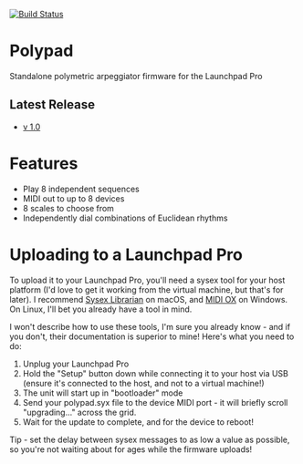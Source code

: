 [![Build Status](https://travis-ci.org/dvhdr/launchpad-pro.svg?branch=master)](https://travis-ci.org/dvhdr/launchpad-pro)

# Polypad
Standalone polymetric arpeggiator firmware for the Launchpad Pro

## Latest Release
- [v 1.0](https://github.com/allanpichardo/polypad/releases/tag/v1.0)

# Features
- Play 8 independent sequences
- MIDI out to up to 8 devices
- 8 scales to choose from
- Independently dial combinations of Euclidean rhythms

# Uploading to a Launchpad Pro
To upload it to your Launchpad Pro, you'll need a sysex tool for your host platform (I'd love to get it working from the virtual machine, but that's for later).  I recommend [Sysex Librarian](http://www.snoize.com/SysExLibrarian/) on macOS, and [MIDI OX](http://www.midiox.com/) on Windows.  On Linux, I'll bet you already have a tool in mind.

I won't describe how to use these tools, I'm sure you already know - and if you don't, their documentation is superior to mine!  Here's what you need to do:

1. Unplug your Launchpad Pro
2. Hold the "Setup" button down while connecting it to your host via USB (ensure it's connected to the host, and not to a virtual machine!)
3. The unit will start up in "bootloader" mode
4. Send your polypad.syx file to the device MIDI port - it will briefly scroll "upgrading..." across the grid.
5. Wait for the update to complete, and for the device to reboot!

Tip - set the delay between sysex messages to as low a value as possible, so you're not waiting about for ages while the firmware uploads!
